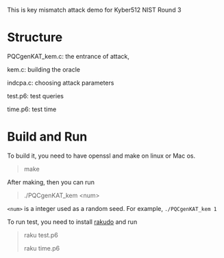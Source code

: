 This is key mismatch attack demo for Kyber512 NIST Round 3

# Structure

PQCgenKAT_kem.c: the entrance of attack, 

kem.c:  building the oracle 

indcpa.c: choosing attack parameters

test.p6: test queries  

time.p6: test  time

# Build and Run

To build it, you need to have openssl  and make on linux or Mac os.

> make

After making, then you can run 

>  ./PQCgenKAT_kem \<num\>

`<num>` is a integer used as a random seed. For example, `./PQCgenKAT_kem 1`

To run test, you need to install [rakudo](https://rakudo.org/) and run

> raku test.p6
>
> raku time.p6
>
> 